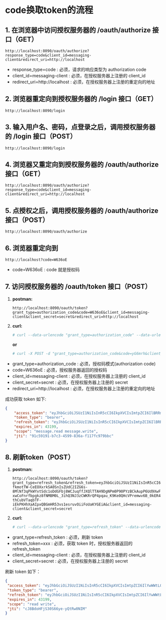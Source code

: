 # code换取token的流程
## 1. 在浏览器中访问授权服务器的 /oauth/authorize 接口（GET）
```
http://localhost:8090/oauth/authorize?response_type=code&client_id=messaging-client&redirect_uri=http://localhost
```

- response_type=code : 必须，请求的响应类型为 authorization code
- client_id=messaging-client : 必须，在授权服务器上注册的 client_id
- redirect_uri=http://localhost : 必须，在授权服务器上注册的重定向的地址

## 2. 浏览器重定向到授权服务器的 /login 接口（GET）
```
http://localhost:8090/login
```

## 3. 输入用户名、密码，点登录之后，调用授权服务器的 /login 接口（POST）
```
http://localhost:8090/login
```

## 4. 浏览器又重定向到授权服务器的 /oauth/authorize 接口（GET）
```
http://localhost:8090/oauth/authorize?response_type=code&client_id=messaging-client&redirect_uri=http://localhost
```

## 5. 点授权之后，调用授权服务器的 /oauth/authorize 接口（POST）
```
http://localhost:8090/oauth/authorize
```

## 6. 浏览器重定向到
```
http://localhost?code=W636oE
```

- code=W636oE : code 就是授权码

## 7. 访问授权服务器的 /oauth/token 接口（POST）
1. **postman:**
   ```
   http://localhost:8090/oauth/token?grant_type=authorization_code&code=W636oE&client_id=messaging-client&client_secret=secret&redirect_uri=http://localhost
   ```

2. **curl:**
   ```bash
   # curl --data-urlencode "grant_type=authorization_code" --data-urlencode "code=yG6mrh" --data-urlencode "client_id=messaging-client" --data-urlencode "client_secret=secret" --data-urlencode "redirect_uri=http://localhost" -X POST http://20.0.0.106:8090/oauth/token
   ```

   **or**

   ```bash
   # curl -X POST -d "grant_type=authorization_code&code=yG6mrh&client_id=messging-client&client_secret=secret&redirect_uri=http://localhost" http://20.0.0.106:8090/oauth/token
   ```

- grant_type=authorization_code : 必须，授权码模式(authorization code)
- code=W636oE : 必须，授权服务器返回的授权码
- client_id=messaging-client : 必须，在授权服务器上注册的 client_id
- client_secret=secret : 必须，在授权服务器上注册的 secret
- redirect_uri=http://localhost : 必须，在授权服务器上注册的重定向的地址
   
成功获取 token 如下: 

```json
{
    "access_token": "eyJhbGciOiJSUzI1NiIsInR5cCI6IkpXVCIsImtpZCI6IlBRRmsvOFEyYlR0UHFCbm5SMmtSVnBLSXVERG0yc1FycU1TRnFaMm5Zbmc9In0.eyJleHAiOjE2MTAxMzI4MjUsInVzZXJfbmFtZSI6InVzZXIxIiwiYXV0aG9yaXRpZXMiOlsiUk9MRV9VU0VSIl0sImp0aSI6IjkxYzU5MTkxLWI3YzMtNDU5OS04MzZhLWYxMTdmYzk3OWJiYyIsImNsaWVudF9pZCI6Im1lc3NhZ2luZy1jbGllbnQiLCJzY29wZSI6WyJtZXNzYWdlLnJlYWQiLCJtZXNzYWdlLndyaXRlIl19.CAwNYZOn_IXDD3jkCzEEpx_mKAQyEr23SUM_LP4V-K6TB-1KPCetZrenjFN70id6jOmvohFWCVRRQEL_JIAMJ7xO-1FL2Xmp0h3aCop_tvL82_Jc-pqZRzdXhQ1H4pYDySK_cyHsxwsbih7Fwi8G2Z4mnfgMNXx1nF15z4mRwo5ur57ToSLQIhsLG74ERjlNqfZ5h9A9_xdCXCgFqlqSXYam4PNDB3nPLaPW_7QguSfQRl_79qoitc5fVoaEaDuRQVu5bIpy7QZCVELrio16hwLl6-QuRDSoMICxYywgnOMIzr4b7xf6m3aueXaPpU-BITFopTCEzUbS4ayWxvNE5w",
    "token_type": "bearer",
    "refresh_token": "eyJhbGciOiJSUzI1NiIsInR5cCI6IkpXVCIsImtpZCI6IlBRRmsvOFEyYlR0UHFCbm5SMmtSVnBLSXVERG0yc1FycU1TRnFaMm5Zbmc9In0.eyJ1c2VyX25hbWUiOiJ1c2VyMSIsInNjb3BlIjpbIm1lc3NhZ2UucmVhZCIsIm1lc3NhZ2Uud3JpdGUiXSwiYXRpIjoiOTFjNTkxOTEtYjdjMy00NTk5LTgzNmEtZjExN2ZjOTc5YmJjIiwiZXhwIjoxNjEyNjgxNjI1LCJhdXRob3JpdGllcyI6WyJST0xFX1VTRVIiXSwianRpIjoiNDk1MzVlY2EtYzdjYS00NWQ1LWJjY2ItYmI4ZGM2ZDk4ZWFhIiwiY2xpZW50X2lkIjoibWVzc2FnaW5nLWNsaWVudCJ9.iYEgPBtM0AHKEbdHgr74LQ8K9uRedT1YCjkFF5UxvLonWzZg_BHxgjI7xFZTtYI_W4I4WAa8P80hPfEltc-fkmotTW-CeEOXxrkSA0SnIsZUdC2IZG6s-8MlNf3qPkWYxtSdc1oDdGFbj8WCJuqffJXQlTTAH9DgNPm0P90PYzBCkAupP6Ud9XwFHtvh9HGEW9ZhmimaonJO2PvZDX3MI37_5E-xwCoFnrfbpgkz8fNMBM0L_3ihQ3NJ3zCWKRrQP4pqau_K9Ke0QHcVPremwv6B_0kER4-thCubVTaqbTF-iEkPKHhXaAIpxQBGmHR53vs1esruvOiiFoUaKYGEiA",
    "expires_in": 43199,
    "scope": "message.read message.write",
    "jti": "91c59191-b7c3-4599-836a-f117fc979bbc"
}
```

## 8. 刷新token（POST）
1. **postman:**
   ```
   http://localhost:8090/oauth/token?grant_type=refresh_token&refresh_token=eyJhbGciOiJSUzI1NiIsInR5cCI6IkpXVCIsImtpZCI6IlBRRmsvOFEyYlR0UHFCbm5SMmtSVnBLSXVERG0yc1FycU1TRnFaMm5Zbmc9In0.eyJ1c2VyX25hbWUiOiJ1c2VyMSIsInNjb3BlIjpbIm1lc3NhZ2UucmVhZCIsIm1lc3NhZ2Uud3JpdGUiXSwiYXRpIjoiOTFjNTkxOTEtYjdjMy00NTk5LTgzNmEtZjExN2ZjOTc5YmJjIiwiZXhwIjoxNjEyNjgxNjI1LCJhdXRob3JpdGllcyI6WyJST0xFX1VTRVIiXSwianRpIjoiNDk1MzVlY2EtYzdjYS00NWQ1LWJjY2ItYmI4ZGM2ZDk4ZWFhIiwiY2xpZW50X2lkIjoibWVzc2FnaW5nLWNsaWVudCJ9.iYEgPBtM0AHKEbdHgr74LQ8K9uRedT1YCjkFF5UxvLonWzZg_BHxgjI7xFZTtYI_W4I4WAa8P80hPfEltc-fkmotTW-CeEOXxrkSA0SnIsZUdC2IZG6s-8MlNf3qPkWYxtSdc1oDdGFbj8WCJuqffJXQlTTAH9DgNPm0P90PYzBCkAupP6Ud9XwFHtvh9HGEW9ZhmimaonJO2PvZDX3MI37_5E-xwCoFnrfbpgkz8fNMBM0L_3ihQ3NJ3zCWKRrQP4pqau_K9Ke0QHcVPremwv6B_0kER4-thCubVTaqbTF-iEkPKHhXaAIpxQBGmHR53vs1esruvOiiFoUaKYGEiA&client_id=messaging-client&client_secret=secret
   ```

2. **curl:**
   ```bash
   # curl --data-urlencode "grant_type=refresh_token" --data-urlencode "refresh_token=eyJhbGciOiJSUzI1NiIsInR5cCI6IkpXVCIsImtpZCI6IlYwWWtLQmtpUjR2c0tnYzNCaFFMaGFOT0IwMktLVGtnMHgvRWpwdmpodnM9In0.eyJ1c2VyX25hbWUiOiJ1c2VyIiwic2NvcGUiOlsicmVhZCIsIndyaXRlIl0sImF0aSI6ImNKOEJkb0hGalMzMFM2NnllLXlRdFJ3ME5JTSIsImV4cCI6MTYxMzgwMDc3OCwiYXV0aG9yaXRpZXMiOlsiVVNFUiIsIkFETUlOIl0sImp0aSI6InlxWmI2Q1Z6clJ4R1lpT01Ib0gwVDBBV254OCIsImNsaWVudF9pZCI6Im1lc3NhZ2luZy1jbGllbnQifQ.ITMAPjGW3bC1ghiEeLMF94PCj1nZO7GRdpSCcVg8ilL8nGXeX_Utg96f3tTQN9uzIONxs49v7iYjW6wrUdm0ik2Tl2X0UTEtK1XQ7HJ_XPc15AdgZDh56GRWHmJt6QJOt0vS9C3e4lMVacMlr9b5ctHjxRqnVzCX2QWQF5waToXx8C_osxmFyljIcuhs0PxatEwpfqWLYVpwA-Fmr3_dMjpkqJcu7slO1k9FpJqjLzYAbMV0UlUuj6-HbEk9t_NKBiyHTR5-EV0_65NaR_DGx4Q2Aarq-2zd0Bo3O-8PrI4NsnUu7Kx2z45OkLP-3rNHDa86BZs9NKYedRI9dZwLhw" --data-urlencode "client_id=messaging-client" --data-urlencode "client_secret=secret" -X POST http://20.0.0.106:8090/oauth/token
   ```

- grant_type=refresh_token : 必须，刷新 token
- refresh_token=xxx : 必须，获取 token 时，授权服务器返回的 refresh_token
- client_id=messaging-client : 必须，在授权服务器上注册的 client_id
- client_secret=secret : 必须，在授权服务器上注册的 secret

刷新 token 如下：

```json
{
 "access_token": "eyJhbGciOiJSUzI1NiIsInR5cCI6IkpXVCIsImtpZCI6IlYwWWtLQmtpUjR2c0tnYzNCaFFMaGFOT0IwMktLVGtnMHgvRWpwdmpodnM9In0.eyJleHAiOjE2MTEzNDE5MjMsInVzZXJfbmFtZSI6InVzZXIiLCJhdXRob3JpdGllcyI6WyJVU0VSIiwiQURNSU4iXSwianRpIjoiY0o4QmRvSEZqUzMwUzY2eWUteVF0UncwTklNIiwiY2xpZW50X2lkIjoibWVzc2FnaW5nLWNsaWVudCIsInNjb3BlIjpbInJlYWQiLCJ3cml0ZSJdfQ.RRwR8c5HTgCVPw-51Rp6Y3erAzZImwkoggQxGr0CQKesuRgoC6K_JreE1yTjOgVdwQIzGaTZvFtscQ6ZMHb1B0wRFPkTNU7lKfPzrFAsJHqgnIGs1c7roVI_qJgj-NnJ8s4nXdJVCebSYr3-L_gUU4IC5NKw9LecaCBGn0DWHPESERIbuOLtWo0KeIPmYi0Ig8zd2Jp4vxR9DcV-Em3n7l_GX_lkbu8pjl3ReuH7QfYvMvoUG-1PeU7ZOzZdkHU5lvKrLUc3axnIEXzBU71yQqtvfp0jMCVqdEblo0zjKdN2dJYcHERtKwxhpzw0t-deKe4Bp4F3MdIbwHO-qsPxkA",
 "token_type": "bearer",
 "refresh_token": "eyJhbGciOiJSUzI1NiIsInR5cCI6IkpXVCIsImtpZCI6IlYwWWtLQmtpUjR2c0tnYzNCaFFMaGFOT0IwMktLVGtnMHgvRWpwdmpodnM9In0.eyJ1c2VyX25hbWUiOiJ1c2VyIiwic2NvcGUiOlsicmVhZCIsIndyaXRlIl0sImF0aSI6ImNKOEJkb0hGalMzMFM2NnllLXlRdFJ3ME5JTSIsImV4cCI6MTYxMzgwMDc3OCwiYXV0aG9yaXRpZXMiOlsiVVNFUiIsIkFETUlOIl0sImp0aSI6InlxWmI2Q1Z6clJ4R1lpT01Ib0gwVDBBV254OCIsImNsaWVudF9pZCI6Im1lc3NhZ2luZy1jbGllbnQifQ.ITMAPjGW3bC1ghiEeLMF94PCj1nZO7GRdpSCcVg8ilL8nGXeX_Utg96f3tTQN9uzIONxs49v7iYjW6wrUdm0ik2Tl2X0UTEtK1XQ7HJ_XPc15AdgZDh56GRWHmJt6QJOt0vS9C3e4lMVacMlr9b5ctHjxRqnVzCX2QWQF5waToXx8C_osxmFyljIcuhs0PxatEwpfqWLYVpwA-Fmr3_dMjpkqJcu7slO1k9FpJqjLzYAbMV0UlUuj6-HbEk9t_NKBiyHTR5-EV0_65NaR_DGx4Q2Aarq-2zd0Bo3O-8PrI4NsnUu7Kx2z45OkLP-3rNHDa86BZs9NKYedRI9dZwLhw",
 "expires_in": 43199,
 "scope": "read write",
 "jti": "cJ8BdoHFjS30S66ye-yQtRw0NIM"
}
```
